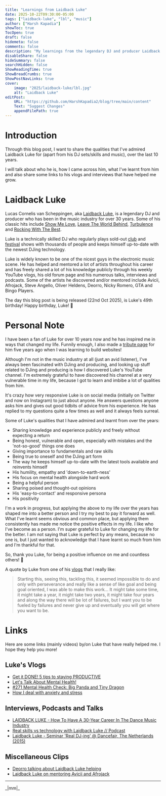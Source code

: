 ```yaml
---
title: "Learnings from Laidback Luke"
date: 2025-10-22T09:30:00-05:00
tags: ["laidback-luke", "lbl", "music"]
author: ["Harsh Kapadia"]
showToc: true
TocOpen: true
draft: false
hidemeta: false
comments: false
description: "My learnings from the legendary DJ and producer Laidback Luke."
disableShare: false
hideSummary: false
searchHidden: false
ShowReadingTime: true
ShowBreadCrumbs: true
ShowPostNavLinks: true
cover:
    image: "2025/laidback-luke/lbl.jpg"
    alt: "Laidback Luke"
editPost:
    URL: "https://github.com/HarshKapadia2/blog/tree/main/content"
    Text: "Suggest Changes"
    appendFilePath: true
---
```


# Introduction

Through this blog post, I want to share the qualities that I've admired Laidback Luke for (apart from his DJ sets/skills and music), over the last 10 years.

I will talk about who he is, how I came across him, what I've learnt from him and also share some links to his vlogs and interviews that have helped me grow.

# Laidback Luke

Lucas Cornelis van Scheppingen, aka [Laidback Luke](https://laidbackluke.com), is a legendary DJ and producer who has been in the music industry for over 30 years. Some of his classic hits include [Show Me Love](https://www.youtube.com/watch?v=Ye8xyGI60Bk), [Leave The World Behind](https://www.youtube.com/watch?v=_HMP36Jb0EM), [Turbulence](https://www.youtube.com/watch?v=y3OzHBEcymw) and [Rocking With The Best](https://www.youtube.com/watch?v=3QV67hOGqUc).

Luke is a technically skilled DJ who regularly plays sold-out [club](https://www.youtube.com/watch?v=MOUD9CfIICI) and [festival](https://www.youtube.com/watch?v=Jwdh5qW22Vc) shows with thousands of people and keeps himself up-to-date with the newest DJing technology.

Luke is widely known to be one of the nicest guys in the electronic music scene. He has helped and mentored a lot of artists throughout his career and has freely shared a lot of his knowledge publicly through his weekly YouTube vlogs, his old forum page and his numerous talks, interviews and podcasts. Some of the artists he discovered and/or mentored include Avicii, Afrojack, Steve Angello, Oliver Heldens, Deorro, Nicky Romero, GTA and Bingo Players.

The day this blog post is being released (22nd Oct 2025), is Luke's 49th birthday! Happy birthday, Luke! 🎉

# Personal Note

I have been a fan of Luke for over 10 years now and he has inspired me in ways that changed my life. Funnily enough, I also made a [tribute page](https://harshkapadia2.github.io/lbl-tribute-page) for him five years ago when I was learning to build websites!

Although I'm not in the music industry at all (just an avid listener), I've always been fascinated with DJing and producing, and looking up stuff related to DJing and producing is how I discovered Luke's YouTube channel. I'm extremely grateful to have discovered his channel at a very vulnerable time in my life, because I got to learn and imbibe a lot of qualities from him.

It's crazy how very responsive Luke is on social media (initially on Twitter and now on Instagram) to just about anyone. He answers questions anyone asks him and gives out good tidbits of advice from his experience. He has replied to my questions quite a few times as well and it always feels surreal.

Some of Luke's qualities that I have admired and learnt from over the years:

-   Sharing knowledge and experience publicly and freely without expecting a return
-   Being honest, vulnerable and open, especially with mistakes and the 'not-so-good' things one does
-   Giving importance to fundamentals and raw skills
-   Being true to oneself and the DJing art form
-   The way he keeps himself up-to-date with the latest tools available and reinvents himself
-   His humility, empathy and 'down-to-earth-ness'
-   His focus on mental health alongside hard work
-   Being a helpful person
-   Sharing poised and thought-out opinions
-   His 'easy-to-contact' and responsive persona
-   His positivity

I'm a work in progress, but applying the above to my life over the years has shaped me into a better person and I try my best to pay it forward as well. What I've learnt seems obvious and common place, but applying them consistently has made me notice the positive effects in my life. I like who I've become as a person. I'm super grateful to Luke for changing my life for the better. I am not saying that Luke is perfect by any means, because no one is, but I just wanted to acknowledge that I have learnt so much from him and I'm thankful for that.

So, thank you Luke, for being a positive influence on me and countless others! 💛

A quote by Luke from one of his [vlogs](https://youtu.be/2Ob5_ER4pGo?t=619) that I really like:

> Starting this, seeing this, tackling this, it seemed impossible to do and only with perseverance and really like a sense of like goal and being goal oriented, I was able to make this work... It might take some time, it might take a year, it might take two years, it might take four years and along the way there will be lot of failures, but I want you to be fueled by failures and never give up and eventually you will get where you want to be.

# Links

Here are some links (mainly videos) by/on Luke that have really helped me. I hope they help you more!

## Luke's Vlogs

-   [Get it DONE! 5 tips to staying PRODUCTIVE](https://www.youtube.com/watch?v=vY0ho6Ikyok)
-   [Let's Talk About Mental Health!](https://www.youtube.com/watch?v=pVAc-6c2Bek)
-   [#271 Mental Health Check: Big Panda and Tiny Dragon](https://www.youtube.com/watch?v=o0lsgqiD2_4)
-   [How I deal with anxiety and stress](https://www.youtube.com/watch?v=OtKK-4HWEMM)

## Interviews, Podcasts and Talks

-   [LAIDBACK LUKE - How To Have A 30-Year Career In The Dance Music Industry](https://www.youtube.com/watch?v=dC6jZviHZG8)
-   [Real skills vs technology with Laidback Luke // Podcast](https://www.youtube.com/watch?v=mBWCf4xdxgs)
-   [Laidback Luke - Seminar 'Real DJ-ing' @ Dancefair, The Netherlands (2015)](https://www.youtube.com/watch?v=sQ86-ON5LBg)

## Miscellaneous Clips

-   [Deorro talking about Laidback Luke helping](https://www.instagram.com/reel/C_RATO6y1Pi)
-   [Laidback Luke on mentoring Avicii and Afrojack](https://www.instagram.com/p/DMs7QLpPSQf)

---

\_|mm|\_

